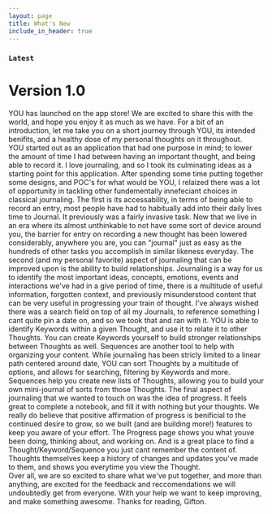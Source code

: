 ```yaml
---
layout: page
title: What's New
include_in_header: true
---
```


### `Latest`
# **Version 1.0**
YOU has launched on the app store! We are excited to share this with the world, and hope you enjoy it as much as we have. 
For a bit of an introduction, let me take you on a short journey through YOU, its intended benifits, and a healthy dose of my personal thoughts on it throughout. 
<br> 
YOU started out as an application that had one purpose in mind; to lower the amount of time I had between having an important thought, and being able to record it.  I love journaling, and so I took its culminating ideas as a starting point for this application. After spending some time putting together some designs, and POC's for what would be YOU, I relaized there was a lot of opportunity in tackling other fundementally innefeciant choices in classical journaling. The first is its accessability, in terms of being able to record an entry, most people have had to habitually add into their daily lives time to Journal.  It previously was a fairly invasive task.  Now that we live in an era where its almost unthinkable to not have some sort of device around you, the barrier for entry on recording a new thought has been lowered considerably, anywhere you are, you can "journal" just as easy as the hundreds of other tasks you accomplish in similar likeness everyday. The second (and my personal favorite) aspect of journaling that can be improved upon is the ability to build relationships.  Journaling is a way for us to identify the most important ideas, concepts, emotions, events and interactions we've had in a give period of time, there is a multitude of useful information, forgotten context, and previously misunderstood content that can be very useful in progressing your train of thought.  I've always wished there was a search field on top of all my Journals, to reference something I cant quite pin a date on, and so we took that and ran with it.  YOU is able to identify Keywords within a given Thought, and use it to relate it to other Thoughts.  You can create Keywords yourself to build stronger relationships between Thoughts as well.  Sequences are another tool to help with organizing your content.  While journaling has been stricly limited to a linear path centered around date, YOU can sort Thoughts by a multitude of options, and allows for searching, filtering by Keywords and more.  Sequences help you create new lists of Thoughts, allowing you to build your own mini-journal of sorts from those Thoughts. The final aspect of journaling that we wanted to touch on was the idea of progress.  It feels great to complete a notebook, and fill it with nothing but your thoughts. We really do believe that positive affirmation of progress is benificial to the continued desire to grow, so we built (and are building more!) features to keep you aware of your effort.  The Progress page shows you what youve been doing, thinking about, and working on.  And is a great place to find a Thought/Keyword/Sequence you just cant remember the content of.  Thoughts themselves keep a history of changes and updates you've made to them, and shows you everytime you view the Thought. 
<br> 
Over all, we are so excited to share what we've put together, and more than anything, are excited for the feedback and reccomendations we will undoubtedly get from everyone.  With your help we want to keep improving, and make something awesome. Thanks for reading, 
Gifton.
<br>

